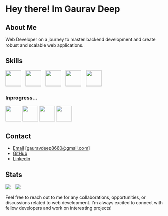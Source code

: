 # Hey there! Im Gaurav Deep

## About Me

Web Developer on a journey to master backend development and create robust and scalable web applications.

## Skills

<img src="https://cdn.jsdelivr.net/gh/devicons/devicon/icons/html5/html5-original.svg" width="50px" style="margin-right:10px"> <img src="https://cdn.jsdelivr.net/gh/devicons/devicon/icons/css3/css3-original.svg" width="50px" style="margin-right:10px"> <img src="https://cdn.jsdelivr.net/gh/devicons/devicon/icons/javascript/javascript-original.svg" width="50px" style="margin-right:10px"> <img src="https://cdn.jsdelivr.net/gh/devicons/devicon/icons/bootstrap/bootstrap-plain.svg" width="50px" style="margin-right:10px"> <img src="https://cdn.jsdelivr.net/gh/devicons/devicon/icons/git/git-original.svg" width="50px" style="margin-right:10px">

### Inprogress...
<img src="https://cdn.jsdelivr.net/gh/devicons/devicon/icons/mongodb/mongodb-original.svg" width="50px"> <img src="https://cdn.jsdelivr.net/gh/devicons/devicon/icons/express/express-original.svg" width="50px"> <img src="https://cdn.jsdelivr.net/gh/devicons/devicon/icons/react/react-original.svg" width="50px"> <img src="https://cdn.jsdelivr.net/gh/devicons/devicon/icons/nodejs/nodejs-original.svg" width="50px">


## Contact
- [Email](gauravdeep8660@gmail.com) [gauravdeep8660@gmail.com]
- [GitHub](https://github.com/GAURAV-DEEP01)
- [Linkedin](https://www.linkedin.com/in/gaurav-deep-1a0b46280/)

## Stats
![](https://github-readme-streak-stats.herokuapp.com/?user=GAURAV-DEEP01&theme=tokyonight&hide_border=false)&nbsp;&nbsp;&nbsp;&nbsp;![](https://github-readme-stats.vercel.app/api/top-langs/?username=GAURAV-DEEP01&theme=tokyonight&hide_border=false&include_all_commits=true&count_private=true&layout=compact)<br/>


Feel free to reach out to me for any collaborations, opportunities, or discussions related to web development. I'm always excited to connect with fellow developers and work on interesting projects!


